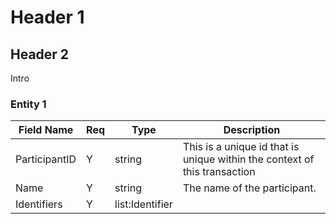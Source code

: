 # Header 1

## Header 2

Intro

### Entity 1

| Field Name | Req | Type | Description | 
| - | - | - | - |
| ParticipantID | Y | string | This is a unique id that is unique within the context of this transaction |
| Name | Y | string | The name of the participant. |
| Identifiers | Y | list:Identifier | |

